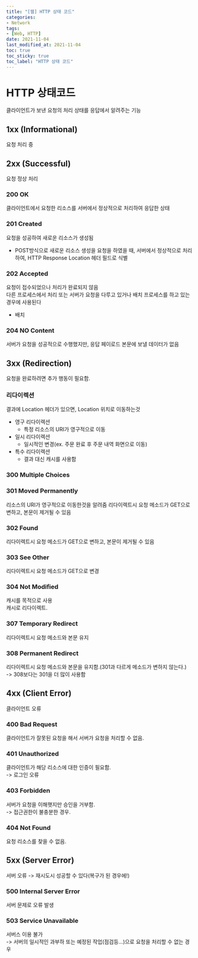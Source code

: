 ```yaml
---
title: "[웹] HTTP 상태 코드"
categories:
- Network
tags: 
- [Web, HTTP]
date: 2021-11-04
last_modified_at: 2021-11-04
toc: true
toc_sticky: true
toc_label: "HTTP 상태 코드"
---
```


# HTTP 상태코드

클라이언트가 보낸 요청의 처리 상태를 응답에서 알려주는 기능

## 1xx (Informational)

요청 처리 중

## 2xx (Successful)

요청 정상 처리

### 200 OK

클라이언트에서 요청한 리소스를 서버에서 정상적으로 처리하여 응답한 상태

### 201 Created

요청을 성공하여 새로운 리소스가 생성됨

- POST방식으로 새로운 리소스 생성을 요청을 하였을 때, 서버에서 정상적으로 처리하여, HTTP Response Location 헤더 필드로 식별

### 202 Accepted

요청이 접수되었으나 처리가 완료되지 않음   
다른 프로세스에서 처리 또는 서버가 요청을 다루고 있거나 배치 프로세스를 하고 있는 경우에 사용된다

- 배치

### 204 NO Content

서버가 요청을 성공적으로 수행했지만, 응답 페이로드 본문에 보낼 데이터가 없음

## 3xx (Redirection)

요청을 완료하려면 추가 행동이 필요함.

### 리다이렉션

결과에 Location 헤더가 있으면, Location 위치로 이동하는것

- 영구 리다이렉션
    + 특정 리소스의 URI가 영구적으로 이동
- 일시 리다이렉션
    + 일시적인 변경(ex. 주문 완료 후 주문 내역 화면으로 이동)
- 특수 리다이렉션
    + 결과 대신 캐시를 사용함

### 300 Multiple Choices

### 301 Moved Permanently

리소스의 URI가 영구적으로 이동한것을 알려줌
리다이렉트시 요청 메소드가 GET으로 변하고, 본문이 제거될 수 있음

### 302 Found

리다이렉트시 요청 메소드가 GET으로 변하고, 본문이 제거될 수 있음

### 303 See Other

리다이렉트시 요청 메소드가 GET으로 변경

### 304 Not Modified

캐시를 목적으로 사용   
캐시로 리다이렉트.

### 307 Temporary Redirect

리다이렉트시 요청 메소드와 본문 유지

### 308 Permanent Redirect

리다이렉트시 요청 메소드와 본문을 유지함.(301과 다르게 메소드가 변하지 않는다.)   
-> 308보다는 301을 더 많이 사용함 

## 4xx (Client Error)

클라이언트 오류

### 400 Bad Request

클라이언트가 잘못된 요청을 해서 서버가 요청을 처리할 수 없음.

### 401 Unauthorized

클라이언트가 해당 리소스에 대한 인증이 필요함.   
-> 로그인 오류

### 403 Forbidden

서버가 요청을 이해햇지만 승인을 거부함.   
-> 접근권한이 불충분한 경우.

### 404 Not Found

요청 리소스를 찾을 수 없음.

## 5xx (Server Error)

서버 오류
-> 재시도시 성공할 수 있다(복구가 된 경우에!)

### 500 Internal Server Error

서버 문제로 오류 발생

### 503 Service Unavailable

서버스 이용 불가   
-> 서버의 일시적인 과부하 또는 예정된 작업(점검등...)으로 요청을 처리할 수 없는 경우

